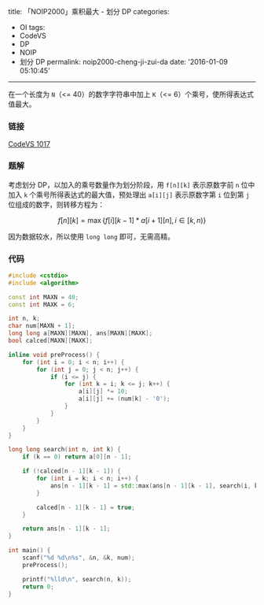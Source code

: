 title: 「NOIP2000」乘积最大 - 划分 DP
categories:
  - OI
tags:
  - CodeVS
  - DP
  - NOIP
  - 划分 DP
permalink: noip2000-cheng-ji-zui-da
date: '2016-01-09 05:10:45'
---

在一个长度为 `N`（<= 40）的数字字符串中加上 `K`（<= 6）个乘号，使所得表达式值最大。

<!-- more -->

### 链接

[CodeVS 1017](http://codevs.cn/problem/1017/)

### 题解

考虑划分 DP，以加入的乘号数量作为划分阶段，用 `f[n][k]` 表示原数字前 `n` 位中加入 `k` 个乘号所得表达式的最大值，预处理出 `a[i][j]` 表示原数字第 `i` 位到第 `j` 位组成的数字，则转移方程为：

$$ f[n][k] = {\max}\{f[i][k - 1] * a[i + 1][n],i{\in}[k,n)\} $$

因为数据较水，所以使用 `long long` 即可，无需高精。

### 代码

```cpp
#include <cstdio>
#include <algorithm>

const int MAXN = 40;
const int MAXK = 6;

int n, k;
char num[MAXN + 1];
long long a[MAXN][MAXN], ans[MAXN][MAXK];
bool calced[MAXN][MAXK];

inline void preProcess() {
    for (int i = 0; i < n; i++) {
        for (int j = 0; j < n; j++) {
            if (i <= j) {
                for (int k = i; k <= j; k++) {
                    a[i][j] *= 10;
                    a[i][j] += (num[k] - '0');
                }
            }
        }
    }
}

long long search(int n, int k) {
    if (k == 0) return a[0][n - 1];

    if (!calced[n - 1][k - 1]) {
        for (int i = k; i < n; i++) {
            ans[n - 1][k - 1] = std::max(ans[n - 1][k - 1], search(i, k - 1) * a[i + 1 - 1][n - 1]);
        }

        calced[n - 1][k - 1] = true;
    }

    return ans[n - 1][k - 1];
}

int main() {
    scanf("%d %d\n%s", &n, &k, num);
    preProcess();

    printf("%lld\n", search(n, k));
    return 0;
}
```
